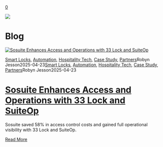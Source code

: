 [0](https://www.33lock.com/cart)

![](https://images.squarespace-cdn.com/content/v1/64864a0f6459c271adb893d5/53badce9-9947-4ef2-ae36-60123a30fdfd/pexels-la-miko-3754595.jpg?format=2500w)

# Blog

[![Sosuite Enhances Access and Operations with 33 Lock and SuiteOp](https://images.squarespace-cdn.com/content/v1/64864a0f6459c271adb893d5/1745436357177-9KE0MIM0HBBC5JU1S41F/Sosuite+Case+Study.jpg?format=2500w)](https://www.33lock.com/blogpublishing/casestudy-sosuite-suiteop)

[Smart Locks](https://www.33lock.com/blogpublishing/category/Smart+Locks), [Automation](https://www.33lock.com/blogpublishing/category/Automation), [Hospitality Tech](https://www.33lock.com/blogpublishing/category/Hospitality+Tech), [Case Study](https://www.33lock.com/blogpublishing/category/Case+Study), [Partners](https://www.33lock.com/blogpublishing/category/Partners)Robyn Jesson2025-04-23[Smart Locks](https://www.33lock.com/blogpublishing/category/Smart+Locks), [Automation](https://www.33lock.com/blogpublishing/category/Automation), [Hospitality Tech](https://www.33lock.com/blogpublishing/category/Hospitality+Tech), [Case Study](https://www.33lock.com/blogpublishing/category/Case+Study), [Partners](https://www.33lock.com/blogpublishing/category/Partners)Robyn Jesson2025-04-23

# [Sosuite Enhances Access and Operations with 33 Lock and SuiteOp](https://www.33lock.com/blogpublishing/casestudy-sosuite-suiteop)

Sosuite saved 58% in access control costs and gained full operational visibility with 33 Lock and SuiteOp.

[Read More](https://www.33lock.com/blogpublishing/casestudy-sosuite-suiteop)